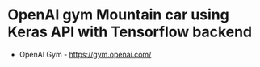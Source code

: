 # OpenAI gym Mountain car using Keras API with Tensorflow backend


- OpenAI Gym - https://gym.openai.com/